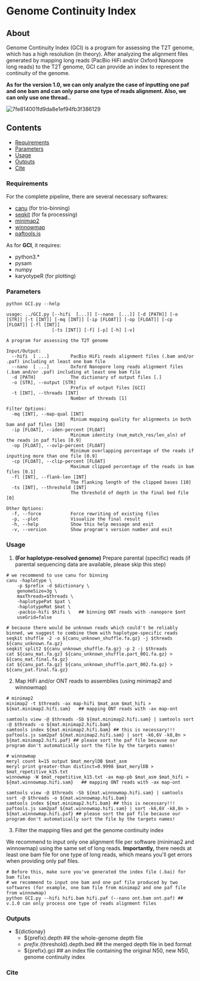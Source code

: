 # Genome Continuity Index
## About
Genome Continuity Index (GCI) is a program for assessing the T2T genome, which has a high resolution (in theory). After analyzing the alignment files generated by mapping long reads (PacBio HiFi and/or Oxford Nanopore long reads) to the T2T genome, GCI can provide an index to represent the continuity of the genome.

**As for the version 1.0, we can only analyze the case of inputting one paf and one bam and can only parse one type of reads alignment. Also, we can only use one thread..**

![7fe814001fd9da8e1ef94fb3f386129](https://github.com/yeeus/genome_assessment_tool/assets/118142448/75b978b6-a29f-4ade-b9c2-51a1c0ff60b0)



## Contents
- [Requirements](https://github.com/yeeus/genome_assessment_tool#requirements)
- [Parameters](https://github.com/yeeus/genome_assessment_tool#parameters)
- [Usage](https://github.com/yeeus/genome_assessment_tool#usage)
- [Outputs](https://github.com/yeeus/genome_assessment_tool#outputs)
- [Cite](https://github.com/yeeus/genome_assessment_tool#cite)

### Requirements
For the complete pipeline, there are several necessary softwares:

- [canu](https://github.com/marbl/canu) (for trio-binning)
- [seqkit](https://github.com/shenwei356/seqkit) (for fa processing)
- [minimap2](https://github.com/lh3/minimap2)
- [winnowmap](https://github.com/marbl/Winnowmap)
- [paftools.js](https://github.com/lh3/minimap2/blob/master/misc/paftools.js)

As for **GCI**, it requires:
- python3.*
- pysam
- numpy
- karyotypeR (for plotting)

### Parameters
```
python GCI.py --help

usage: ../GCI.py [--hifi  [...]] [--nano  [...]] [-d [PATH]] [-o [STR]] [-t [INT]] [-mq [INT]] [-ip [FLOAT]] [-op [FLOAT]] [-cp [FLOAT]] [-fl [INT]]
                 [-ts [INT]] [-f] [-p] [-h] [-v]

A program for assessing the T2T genome

Input/Output:
  --hifi  [ ...]        PacBio HiFi reads alignment files (.bam and/or .paf) including at least one bam file
  --nano  [ ...]        Oxford Nanopore long reads alignment files (.bam and/or .paf) including at least one bam file
  -d [PATH]             The dictionary of output files [.]
  -o [STR], --output [STR]
                        Prefix of output files [GCI]
  -t [INT], --threads [INT]
                        Number of threads [1]

Filter Options:
  -mq [INT], --map-qual [INT]
                        Minium mapping quality for alignments in both bam and paf files [30]
  -ip [FLOAT], --iden-percent [FLOAT]
                        Minimum identity (num_match_res/len_aln) of the reads in paf files [0.9]
  -op [FLOAT], --ovlp-percent [FLOAT]
                        Minimum overlapping percentage of the reads if inputting more than one file [0.9]
  -cp [FLOAT], --clip-percent [FLOAT]
                        Maximum clipped percentage of the reads in bam files [0.1]
  -fl [INT], --flank-len [INT]
                        The flanking length of the clipped bases [10]
  -ts [INT], --threshold [INT]
                        The threshold of depth in the final bed file [0]

Other Options:
  -f, --force           Force rewriting of existing files
  -p, --plot            Visualize the final result
  -h, --help            Show this help message and exit
  -v, --version         Show program's version number and exit
```

### Usage
1. **(For haplotype-resolved genome)** Prepare parental (specific) reads (if parental sequencing data are available, please skip this step) 
```
# we recommend to use canu for binning
canu -haplotype \
    -p $prefix -d $dictionary \
    genomeSize=3g \
    maxThreads=$threads \
    -haplotypePat $pat \
    -haplotypeMat $mat \
    -pacbio-hifi $hifi \   ## binning ONT reads with -nanopore $ont
    useGrid=false

# because there would be unknown reads which could't be reliably binned, we suggest to combine them with haplotype-specific reads
seqkit shuffle -2 -o ${canu_unknown_shuffle.fa.gz} -j $threads ${canu_unknown.fa.gz}
seqkit split2 ${canu_unknown_shuffle.fa.gz} -p 2 -j $threads
cat ${canu_mat.fa.gz} ${canu_unknown_shuffle.part_001.fa.gz} > ${canu_mat.final.fa.gz}
cat ${canu_pat.fa.gz} ${canu_unknown_shuffle.part_002.fa.gz} > ${canu_pat.final.fa.gz}
```

2. Map HiFi and/or ONT reads to assemblies (using minimap2 and winnowmap)
```
# minimap2 
minimap2 -t $threads -ax map-hifi $mat_asm $mat_hifi > ${mat.minimap2.hifi.sam}   ## mapping ONT reads with -ax map-ont

samtools view -@ $threads -Sb ${mat.minimap2.hifi.sam} | samtools sort -@ $threads -o ${mat.minimap2.hifi.bam}
samtools index ${mat.minimap2.hifi.bam} ## this is necessary!!!
paftools.js sam2paf ${mat.minimap2.hifi.sam} | sort -k6,6V -k8,8n > ${mat.minimap2.hifi.paf} ## please sort the paf file because our program don't automatically sort the file by the targets names!

# winnowmap
meryl count k=15 output $mat_merylDB $mat_asm
meryl print greater-than distinct=0.9998 $mat_merylDB > $mat_repetitive_k15.txt
winnowmap -W $mat_repetitive_k15.txt -ax map-pb $mat_asm $mat_hifi > ${mat.winnowmap.hifi.sam}   ## mapping ONT reads with -ax map-ont

samtools view -@ $threads -Sb ${mat.winnowmap.hifi.sam} | samtools sort -@ $threads -o ${mat.winnowmap.hifi.bam}
samtools index ${mat.minimap2.hifi.bam} ## this is necessary!!!
paftools.js sam2paf ${mat.winnowmap.hifi.sam} | sort -k6,6V -k8,8n > ${mat.winnowmap.hifi.paf} ## please sort the paf file because our program don't automatically sort the file by the targets names!
```

3. Filter the mapping files and get the genome continuity index

We recommend to input only one alignment file per software (minimap2 and winnowmap) using the same set of long reads. **Importantly,** there needs at least one bam file for one type of long reads, which means you'll get errors when providing only paf files.
```
# Before this, make sure you've generated the index file (.bai) for bam files
# we recommend to input one bam and one paf file produced by two softwares (for example, one bam file from minimap2 and one paf file from winnowmap)
python GCI.py --hifi hifi.bam hifi.paf (--nano ont.bam ont.paf) ## v.1.0 can only process one type of reads alignment files 
```

### Outputs
- ${dictionay}
    - ${prefix}.depth ## the whole-genome depth file
    - ${prefix}.${threshold}.depth.bed ## the merged depth file in bed format
    - ${prefix}.gci ## an index file containing the original N50, new N50, genome continuity index

### Cite
